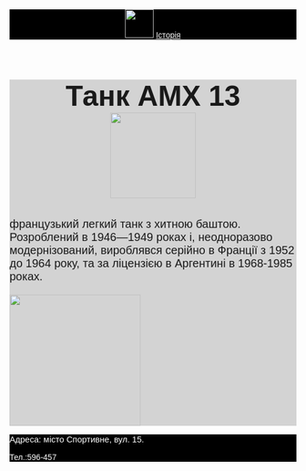 <html>
    <title>Школа бойових мистецтв</title>
    <body style="font-family:sans-serif">
    <header style="background-color:black">
        <img src="https://upload.wikimedia.org/wikipedia/commons/thumb/9/93/Flag_of_France_%281794%E2%80%931815%2C_1830%E2%80%931974%29.svg/1024px-Flag_of_France_%281794%E2%80%931815%2C_1830%E2%80%931974%29.svg.png" height="50px"/>
        <a href="[[https://uk.wikipedia.org/wiki/%D0%91%D0%BE%D0%B9%D0%BE%D0%B2%D1%96_%D0%BC%D0%B8%D1%81%D1%82%D0%B5%D1%86%D1%82%D0%B2%D0%B0](https://uk.wikipedia.org/wiki/AMX-13)](https://uk.wikipedia.org/wiki/AMX-13)" style="color:white">Історія</a>
    </header>
    <main style="background-color:lightgray">
        <h1 style="font-size:50px; background-color:lightgray; text-align:center"> Танк AMX 13 <br/>
        <img src="https://wiki.warthunder.ru/images/thumb/8/80/AMX13_Main.png/800px-AMX13_Main.png" height="150px"/>
        </h1>
            <p style="font-size:20px">французький легкий танк з хитною баштою. Розроблений в 1946—1949 роках і, неодноразово модернізований, вироблявся серійно в Франції з 1952 до 1964 року, та за ліцензією в Аргентині в 1968-1985 роках. </p>
                <img src="https://upload.wikimedia.org/wikipedia/commons/2/27/AMX-13-.jpg" height="230px"/>
    </main>
    <footer style="background-color:black; color:white;">
        <p style="font-size:15px">Адреса: місто Спортивне, вул. 15.</p>
        <p>Тел.:596-457</p>
    </footer>
    </body>
</html>
